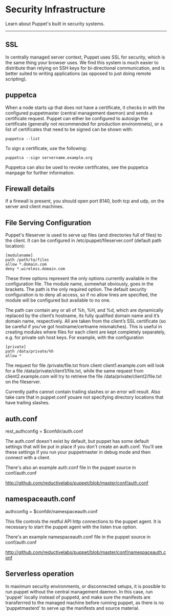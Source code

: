 Security Infrastructure
=======================

Learn about Puppet's built in security systems.

* * *

SSL
---

In centrally managed server context, Puppet uses SSL for security, which is the same thing your
browser uses.   We find this system is much easier to distribute than relying on SSH keys for
bi-directional communication, and is better suited to writing applications (as opposed to 
just doing remote scripting).

puppetca
--------

When a node starts up that does not have a certificate, it checks in with the configured
puppetmaster (central management daemon) and sends a certificate request.  Puppet can
either be configured to autosign the certificate (generally not recommended for 
production environmnets), or a list of certificates that need to be signed can be 
shown with:

    puppetca --list

To sign a certificate, use the following:

    puppetca --sign servername.example.org

Puppetca can also be used to revoke certificates, see the puppetca manpage for further information.

Firewall details
----------------

If a firewall is present, you should open port 8140, both tcp and udp, on the server and client machines.

File Serving Configuration
--------------------------

Puppet's fileserver is used to serve up files (and directories full of files) to the client. It can be configured in /etc/puppet/fileserver.conf (default path location):

    [modulename]
    path /path/to/files
    allow *.domain.com
    deny *.wireless.domain.com

These three options represent the only options currently available in the configuration file. The module name, somewhat obviously, goes in the brackets. The path is the only required option. The default security configuration is to deny all access, so if no allow lines are specified, the module will be configured but available to no one.

The path can contain any or all of %h, %H, and %d, which are dynamically replaced by the client’s hostname, its fully qualified domain name and it’s domain name, respectively. All are taken from the client’s SSL certificate (so be careful if you’ve got hostname/certname mismatches). This is useful in creating modules where files for each client are kept completely separately, e.g. for private ssh host keys. For example, with the configuration

    [private]
    path /data/private/%h
    allow *

The request for file /private/file.txt from client client1.example.com will look for a file /data/private/client1/file.txt, while the same request from client2.example.com will try to retrieve the file /data/private/client2/file.txt on the fileserver.

Currently paths cannot contain trailing slashes or an error will result. Also take care that in puppet.conf youare not specifying directory locations that have trailing slashes.

auth.conf
---------
rest_authconfig = $confdir/auth.conf

The auth.conf doesn't exist by default, but puppet has some default settings
that will be put in place if you don't create an auth.conf.  You'll see these settings if you run your puppetmaster in debug mode and then connect with a client.

There's also an example auth.conf file in the puppet source in conf/auth.conf

http://github.com/reductivelabs/puppet/blob/master/conf/auth.conf

namespaceauth.conf
------------------
authconfig = $confdir/namespaceauth.conf

This file controls the restful API http connections to the puppet agent.  It is necessary to start the puppet agent with the listen true option.

There's an example namespaceauth.conf file in the puppet source in conf/auth.conf

http://github.com/reductivelabs/puppet/blob/master/conf/namespaceauth.conf

Serverless operation
--------------------

In maximum security environments, or disconnected setups, it is possible to run puppet without the central management daemon.  In this case, run 'puppet' locally instead of puppetd, and make sure the manifests are transferrred to the managed machine before running puppet, as there is no 'puppetmasterd' to serve up the manifests and source material.


